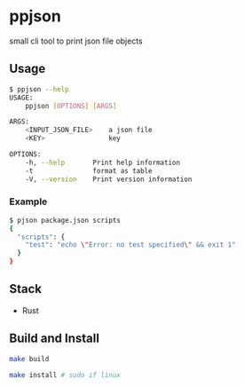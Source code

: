 # ppjson

small cli tool to print json file objects

## Usage

```bash
$ ppjson --help
USAGE:
    ppjson [OPTIONS] [ARGS]

ARGS:
    <INPUT_JSON_FILE>    a json file
    <KEY>                key

OPTIONS:
    -h, --help       Print help information
    -t               format as table
    -V, --version    Print version information


```

### Example

```bash
$ pjson package.json scripts
{
  "scripts": {
    "test": "echo \"Error: no test specified\" && exit 1"
  }
}
```

## Stack

- Rust

## Build and Install

```bash
make build
```

```bash
make install # sudo if linux
```

